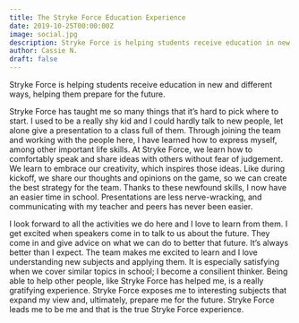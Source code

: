 ```yaml
---
title: The Stryke Force Education Experience
date: 2019-10-25T00:00:00Z
image: social.jpg
description: Stryke Force is helping students receive education in new and different ways, helping them prepare for the future.
author: Cassie N.
draft: false
---
```


Stryke Force is helping students receive education in new and different ways, helping them prepare for the future.

<!--more-->

Stryke Force has taught me so many things that it’s hard to pick where to start. I used to be a really shy kid and I could hardly talk to new people, let alone give a presentation to a class full of them. Through joining the team and working with the people here, I have learned how to express myself, among other important life skills. At Stryke Force, we learn how to comfortably speak and share ideas with others without fear of judgement. We learn to embrace our creativity, which inspires those ideas. Like during kickoff, we share our thoughts and opinions on the game, so we can create the best strategy for the team. Thanks to these newfound skills, I now have an easier time in school. Presentations are less nerve-wracking, and communicating with my teacher and peers has never been easier.

I look forward to all the activities we do here and I love to learn from them. I get excited when speakers come in to talk to us about the future. They come in and give advice on what we can do to better that future. It’s always better than I expect. The team makes me excited to learn and I love understanding new subjects and applying them. It is especially satisfying when we cover similar topics in school; I become a consilient thinker. Being able to help other people, like Stryke Force has helped me, is a really gratifying experience. Stryke Force exposes me to interesting subjects that expand my view and, ultimately, prepare me for the future. Stryke Force leads me to be me and that is the true Stryke Force experience.
